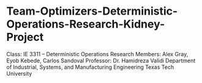 # Team-Optimizers-Deterministic-Operations-Research-Kidney-Project
Class: IE 3311 – Deterministic Operations Research Members: Alex Gray, Eyob Kebede, Carlos Sandoval Professor: Dr. Hamidreza Validi Department of Industrial, Systems, and Manufacturing Engineering Texas Tech University  
